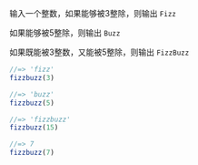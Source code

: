 输入一个整数，如果能够被3整除，则输出 `Fizz`

如果能够被5整除，则输出 `Buzz`

如果既能被3整数，又能被5整除，则输出 `FizzBuzz`


``` js
//=> 'fizz'
fizzbuzz(3)

//=> 'buzz'
fizzbuzz(5)

//=> 'fizzbuzz'
fizzbuzz(15)

//=> 7
fizzbuzz(7)
```